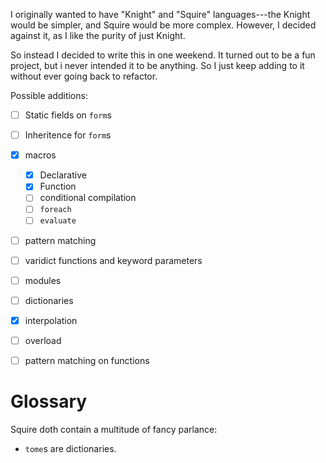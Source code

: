 I originally wanted to have "Knight" and "Squire" languages---the Knight would be simpler, and Squire would be more complex. However, I decided against it, as I like the purity of just Knight. 

So instead I decided to write this in one weekend. It turned out to be a fun project, but i never intended it to be anything. So I just keep adding to it without ever going back to refactor.

Possible additions:

- [ ] Static fields on `form`s
- [ ] Inheritence for `form`s
- [x] macros
	- [x] Declarative
	- [x] Function
	- [ ] conditional compilation
	- [ ] `foreach`
	- [ ] `evaluate`
- [ ] pattern matching
- [ ] varidict functions and keyword parameters
- [ ] modules
- [ ] dictionaries
- [x] interpolation
- [ ] overload
- [ ] pattern matching on functions


# Glossary
Squire doth contain a multitude of fancy parlance:
- `tome`s are dictionaries.